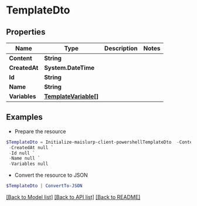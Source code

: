 # TemplateDto
## Properties

Name | Type | Description | Notes
------------ | ------------- | ------------- | -------------
**Content** | **String** |  | 
**CreatedAt** | **System.DateTime** |  | 
**Id** | **String** |  | 
**Name** | **String** |  | 
**Variables** | [**TemplateVariable[]**](TemplateVariable) |  | 

## Examples

- Prepare the resource
```powershell
$TemplateDto = Initialize-maislurp-client-powershellTemplateDto  -Content null `
 -CreatedAt null `
 -Id null `
 -Name null `
 -Variables null
```

- Convert the resource to JSON
```powershell
$TemplateDto | ConvertTo-JSON
```

[[Back to Model list]](../README#documentation-for-models) [[Back to API list]](../README#documentation-for-api-endpoints) [[Back to README]](../README)

